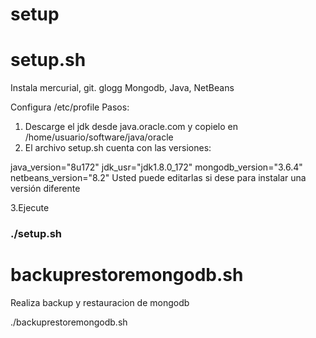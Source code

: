 # setup

<h1> setup.sh </h1>
Instala mercurial, git. glogg
        Mongodb, Java, NetBeans
        
Configura /etc/profile
Pasos:
1. Descarge el jdk desde java.oracle.com y copielo en 
/home/usuario/software/java/oracle
2. El archivo setup.sh cuenta con las versiones:
<p>
java_version="8u172"
jdk_usr="jdk1.8.0_172"
mongodb_version="3.6.4"
netbeans_version="8.2"
Usted puede editarlas si dese para instalar una versión diferente
</p>

3.Ejecute
<h3>./setup.sh</h3>


<p>
<h1>backuprestoremongodb.sh </h1>
Realiza backup y restauracion de mongodb

./backuprestoremongodb.sh
